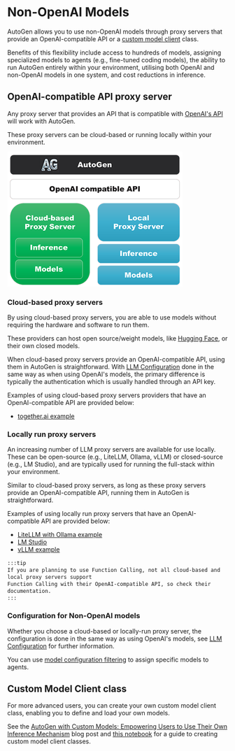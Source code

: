 # Non-OpenAI Models

AutoGen allows you to use non-OpenAI models through proxy servers that provide
an OpenAI-compatible API or a [custom model client](https://microsoft.github.io/autogen/blog/2024/01/26/Custom-Models)
class.

Benefits of this flexibility include access to hundreds of models, assigning specialized
models to agents (e.g., fine-tuned coding models), the ability to run AutoGen entirely
within your environment, utilising both OpenAI and non-OpenAI models in one system, and cost
reductions in inference.

## OpenAI-compatible API proxy server
Any proxy server that provides an API that is compatible with [OpenAI's API](https://platform.openai.com/docs/api-reference)
will work with AutoGen.

These proxy servers can be cloud-based or running locally within your environment.

![Cloud or Local Proxy Servers](images/cloudlocalproxy.png)

### Cloud-based proxy servers
By using cloud-based proxy servers, you are able to use models without requiring the hardware
and software to run them.

These providers can host open source/weight models, like [Hugging Face](https://huggingface.co/),
or their own closed models.

When cloud-based proxy servers provide an OpenAI-compatible API, using them in AutoGen
is straightforward. With [LLM Configuration](/docs/topics/llm_configuration) done in
the same way as when using OpenAI's models, the primary difference is typically the
authentication which is usually handled through an API key.

Examples of using cloud-based proxy servers providers that have an OpenAI-compatible API
are provided below:

- [together.ai example](cloud-togetherai)


### Locally run proxy servers
An increasing number of LLM proxy servers are available for use locally. These can be
open-source (e.g., LiteLLM, Ollama, vLLM) or closed-source (e.g., LM Studio), and are
typically used for running the full-stack within your environment.

Similar to cloud-based proxy servers, as long as these proxy servers provide an
OpenAI-compatible API, running them in AutoGen is straightforward.

Examples of using locally run proxy servers that have an OpenAI-compatible API are
provided below:

- [LiteLLM with Ollama example](local-litellm-ollama)
- [LM Studio](local-lm-studio)
- [vLLM example](local-vllm)

````mdx-code-block
:::tip
If you are planning to use Function Calling, not all cloud-based and local proxy servers support
Function Calling with their OpenAI-compatible API, so check their documentation.
:::
````

### Configuration for Non-OpenAI models

Whether you choose a cloud-based or locally-run proxy server, the configuration is done in
the same way as using OpenAI's models, see [LLM Configuration](/docs/topics/llm_configuration)
for further information.

You can use [model configuration filtering](/docs/topics/llm_configuration#config-list-filtering)
to assign specific models to agents.


## Custom Model Client class
For more advanced users, you can create your own custom model client class, enabling
you to define and load your own models.

See the [AutoGen with Custom Models: Empowering Users to Use Their Own Inference Mechanism](/blog/2024/01/26/Custom-Models)
blog post and [this notebook](/docs/notebooks/agentchat_custom_model/) for a guide to creating custom model client classes.

